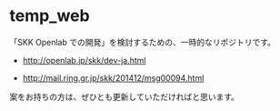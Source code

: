 temp_web
========

「SKK Openlab での開発」を検討するための、一時的なリポジトリです。

* http://openlab.jp/skk/dev-ja.html

* http://mail.ring.gr.jp/skk/201412/msg00094.html


案をお持ちの方は、ぜひとも更新していただければと思います。
